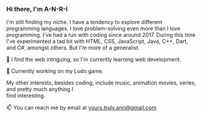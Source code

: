 <!--
**A-N-R-I/A-N-R-I** is a ✨ _special_ ✨ repository because its `README.md` (this file) appears on your GitHub profile.

Here are some ideas to get you started:

- 🔭 I’m currently working on ...
- 🌱 I’m currently learning ...
- 👯 I’m looking to collaborate on ...
- 🤔 I’m looking for help with ...
- 💬 Ask me about ...
- 📫 How to reach me: ...
- 😄 Pronouns: ...
- ⚡ Fun fact: ...
-->
### Hi there, I'm A-N-R-I

 I'm still finding my niche. I have a tendency to explore different programming languages. I love problem-solving even more than I love 
 programming. I've had a run with coding since around 2017. During this time I've experimented a tad bit with HTML, CSS, 
 JavaScript, Java, C++, Dart, and C#, amongst others. But I'm more of a generalist.  

🌱 I find the web intriguing, so I'm currently learning web development. 

🔭 Currently working on my Ludo game.

My other interests, besides coding, include music, animation movies, series, and pretty much anything I  
find interesting.

📫 You can reach me by email at [yours.truly.anri@gmail.com](mailto:yours.truly.anri@gmail.com)
